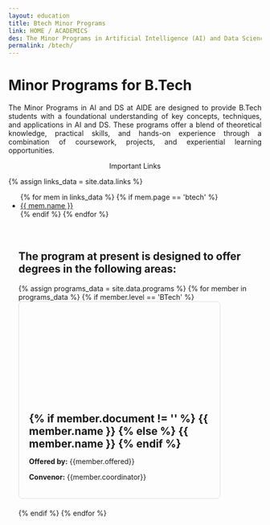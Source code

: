 ```yaml
---
layout: education
title: Btech Minor Programs
link: HOME / ACADEMICS
des: The Minor Programs in Artificial Intelligence (AI) and Data Science (DS) at the School of Artificial Intelligence and Data Science (AIDE) offer undergraduate students pursuing Bachelor of Technology (B.Tech) degrees the opportunity to gain specialized knowledge and skills in these rapidly growing fields. These minor programs complement students' primary areas of study and prepare them for diverse career opportunities in AI and DS.
permalink: /btech/
---
```



<div id="parent-box">
<div class="general-section">
<h1>Minor Programs for B.Tech</h1>
<div class="row">
<div class="col-md-8">
<p style="text-align: justify;">The Minor Programs in AI and DS at AIDE are designed to provide B.Tech students with a foundational understanding of key concepts, techniques, and applications in AI and DS. These programs offer a blend of theoretical knowledge, practical skills, and hands-on experience through a combination of coursework, projects, and experiential learning opportunities.</p>
</div>
<div class="col-md-4 implinkBox">
<div class="side-content">
<div class="share">
<p class="sign-up" style="text-align: center;"><i class="fa-regular fa-hand-point-right"></i> Important Links</p>
{% assign links_data = site.data.links %}
<ul class="side-news">
  {% for mem in links_data %}
    {% if mem.page == 'btech' %}
      <li><a href="{{ mem.url }}" target="_blank" id="links">{{ mem.name }}</a></li>
    {% endif %}
  {% endfor %}
</ul>
</div>
</div>
</div>
</div>
</div>
<div style="padding: 20px;">
<h2 id="subheading">The program at present is designed to offer degrees in the following areas:</h2>
<div class="msgrid-container">
{% assign programs_data = site.data.programs  %}
{% for member in programs_data %}
{% if member.level == 'BTech' %}
<div class="ms-card ms-grid" style="border: 1px solid #ddd; border-radius: 8px; overflow: hidden; max-width: 400px; margin-bottom: 20px;">
<div class="ms-card-image" style="background-image: url('{{member.background}}'); background-size: cover; background-position: center; height: 200px;"></div>
<div class="ms-card-content" style="padding: 20px;">
<h2 id="subheading" style="margin: 0;">
{% if member.document != '' %}
<a href="{{ member.document }}" target="_blank" style="border: 0; text-decoration: none;">{{ member.name }}
</a>
{% else %}
<a href="{{ member.url }}" target="_blank" style="border: 0; text-decoration: none;">{{ member.name }}
</a>
{% endif %}
</h2>
<p><strong>Offered by:</strong> {{member.offered}}</p>
<p><strong>Convenor:</strong> {{member.coordinator}}</p>
</div>
</div>
{% endif %}
{% endfor %}
</div>
</div>
</div>


<style>
/* page-banner image */
.background-about{
background-image: url("{{ site.baseurl }}/images/BTech.png");
}
</style>
